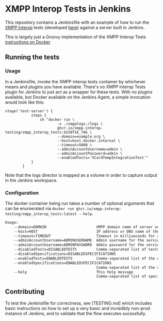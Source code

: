 # XMPP Interop Tests in Jenkins

This repository contains a Jenkinsfile with an example of how to run the [XMPP Interop](https://xmpp-interop-testing.github.io/) tests (developed [here](https://github.com/XMPP-Interop-Testing/smack-sint-server-extensions)) against a server built in Jenkins.

This is largely just a Groovy implementation of the XMPP Interop Tests [instructions on Docker](https://xmpp-interop-testing.github.io/documentation/docker).

## Running the tests

### Usage

In a Jenkinsfile, invoke the XMPP interop tests container by whichever means and plugins you have available. There's no XMPP Interop Tests plugin for Jenkins to just act as a wrapper for these tests. With no plugins available, but Docker available on the Jenkins Agent, a simple invocation would look like this:

```
stage('test-server') {
            steps {
                sh "docker run \
                        -v ./xmpplogs:/logs \
                        ghcr.io/xmpp-interop-testing/xmpp_interop_tests:$SINTSE_TAG \
                        --domain=example.org \
                        --host=host.docker.internal \
                        --timeout=5000 \
                        --adminAccountUsername=admin \
                        --adminAccountPassword=admin \
                        --enabledTests='VCardTempIntegrationTest'"
            }
        }
```

Note that the logs director is mapped as a volume in order to capture output in the Jenkins workspace.

### Configuration

The docker container being run takes a number of optional arguments that can be enumerated via `docker run ghcr.io/xmpp-interop-testing/xmpp_interop_tests:latest --help`.

```bash
Usage:
    --domain=DOMAIN                       XMPP domain name of server under test. (default: example.org)
    --host=HOST                           IP address or DNS name of the XMPP service to run the tests on. (default: 127.0.0.1)
    --timeout=TIMEOUT                     Timeout in milliseconds for any XMPP action (default: 5000)
    --adminAccountUsername=ADMINUSERNAME  Admin username for the service, to create test users (if not using IBR / XEP-0077)
    --adminAccountUsername=ADMINPASSWORD  Admin password for the service, as above
    --disabledTests=DISABLEDTESTS         Comma-separated list of tests to skip, e.g. EntityCapsTest,SoftwareInfoIntegrationTest
    --disabledSpecifications=DISABLEDSPECIFICATIONS
    --enabledTests=ENABLEDTESTS           Comma-separated list of the only tests to run, e.g. EntityCapsTest,SoftwareInfoIntegrationTest
    --enabledSpecifications=ENABLEDSPECIFICATIONS
                                          Comma-separated list of the only specifications to run, e.g. XEP-0030,XEP-0199
    --help                                This help message
                                          Comma-separated list of specifications to skip, e.g. XEP-0030,XEP-0199
```

## Contributing

To test the Jenkinsfile for correctness, see [TESTING.md] which includes basic instructions on how to set up a very basic and incredibly non-prod instance of Jenkins, and to validate that the flow executes sucessfully.

